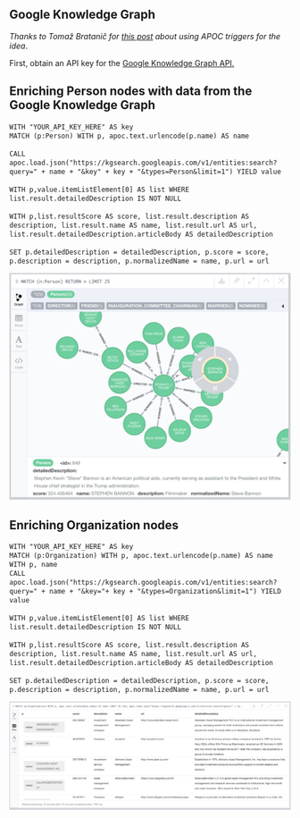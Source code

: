 ## Google Knowledge Graph

*Thanks to Tomaž Bratanič for [this post](https://tbgraph.wordpress.com/2017/03/07/neo4j-apoc-triggers-and-web-apis/) about using APOC triggers for the idea*.

First, obtain an API key for the [Google Knowledge Graph API.](https://developers.google.com/knowledge-graph/)

## Enriching Person nodes with data from the Google Knowledge Graph

~~~
WITH "YOUR_API_KEY_HERE" AS key
MATCH (p:Person) WITH p, apoc.text.urlencode(p.name) AS name

CALL apoc.load.json("https://kgsearch.googleapis.com/v1/entities:search?query=" + name + "&key" + key + "&types=Person&limit=1") YIELD value

WITH p,value.itemListElement[0] AS list WHERE list.result.detailedDescription IS NOT NULL 

WITH p,list.resultScore AS score, list.result.description AS description, list.result.name AS name, list.result.url AS url, list.result.detailedDescription.articleBody AS detailedDescription

SET p.detailedDescription = detailedDescription, p.score = score, p.description = description, p.normalizedName = name, p.url = url
~~~

![](img/person.png)

## Enriching Organization nodes

~~~
WITH "YOUR_API_KEY_HERE" AS key
MATCH (p:Organization) WITH p, apoc.text.urlencode(p.name) AS name 
WITH p, name
CALL apoc.load.json("https://kgsearch.googleapis.com/v1/entities:search?query=" + name + "&key="+ key + "&types=Organization&limit=1") YIELD value

WITH p,value.itemListElement[0] AS list WHERE list.result.detailedDescription IS NOT NULL 

WITH p,list.resultScore AS score, list.result.description AS description, list.result.name AS name, list.result.url AS url, list.result.detailedDescription.articleBody AS detailedDescription

SET p.detailedDescription = detailedDescription, p.score = score, p.description = description, p.normalizedName = name, p.url = url
~~~

![](img/organization.png)
